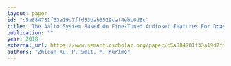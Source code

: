 ```yaml
---
layout: paper
id: "c5a884781f33a19d7ffd53bab5529caf4ebc6d8c"
title: "The Aalto System Based On Fine-Tuned Audioset Features For Dcase2018 Task2 - General Purpose Audio Tagging"
publication: ""
year: 2018
external_url: https://www.semanticscholar.org/paper/c5a884781f33a19d7ffd53bab5529caf4ebc6d8c
authors: "Zhicun Xu, P. Smit, M. Kurimo"
---
```

